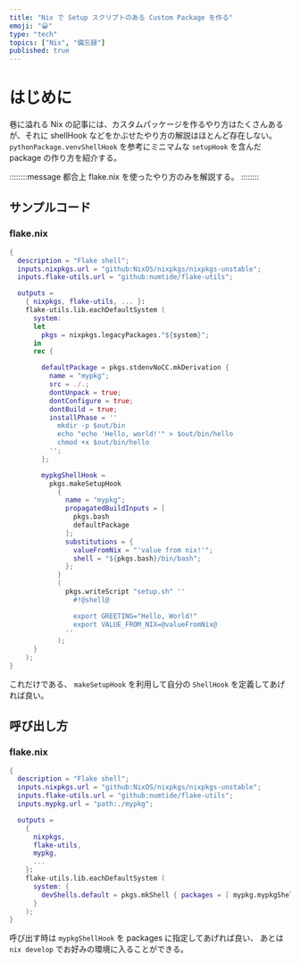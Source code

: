 ```yaml
---
title: "Nix で Setup スクリプトのある Custom Package を作る"
emoji: "😀"
type: "tech"
topics: ["Nix", "備忘録"]
published: true
---
```


# はじめに

巷に溢れる Nix の記事には、カスタムパッケージを作るやり方はたくさんあるが、それに shellHook などをかぶせたやり方の解説はほとんど存在しない。
`pythonPackage.venvShellHook` を参考にミニマムな `setupHook` を含んだ package の作り方を紹介する。

::::::::message
都合上 flake.nix を使ったやり方のみを解説する。
::::::::

## サンプルコード

### flake.nix

```nix
{
  description = "Flake shell";
  inputs.nixpkgs.url = "github:NixOS/nixpkgs/nixpkgs-unstable";
  inputs.flake-utils.url = "github:numtide/flake-utils";

  outputs =
    { nixpkgs, flake-utils, ... }:
    flake-utils.lib.eachDefaultSystem (
      system:
      let
        pkgs = nixpkgs.legacyPackages."${system}";
      in
      rec {

        defaultPackage = pkgs.stdenvNoCC.mkDerivation {
          name = "mypkg";
          src = ./.;
          dontUnpack = true;
          dontConfigure = true;
          dontBuild = true;
          installPhase = ''
            mkdir -p $out/bin
            echo "echo 'Hello, world!'" > $out/bin/hello
            chmod +x $out/bin/hello
          '';
        };

        mypkgShellHook =
          pkgs.makeSetupHook
            {
              name = "mypkg";
              propagatedBuildInputs = [
                pkgs.bash
                defaultPackage
              ];
              substitutions = {
                valueFromNix = "'value from nix!'";
                shell = "${pkgs.bash}/bin/bash";
              };
            }
            (
              pkgs.writeScript "setup.sh" ''
                #!@shell@

                export GREETING="Hello, World!"
                export VALUE_FROM_NIX=@valueFromNix@
              ''
            );
      }
    );
}
```

これだけである、 `makeSetupHook` を利用して自分の `ShellHook` を定義してあげれば良い。

## 呼び出し方

### flake.nix

```nix
{
  description = "Flake shell";
  inputs.nixpkgs.url = "github:NixOS/nixpkgs/nixpkgs-unstable";
  inputs.flake-utils.url = "github:numtide/flake-utils";
  inputs.mypkg.url = "path:./mypkg";

  outputs =
    {
      nixpkgs,
      flake-utils,
      mypkg,
      ...
    }:
    flake-utils.lib.eachDefaultSystem (
      system: {
        devShells.default = pkgs.mkShell { packages = [ mypkg.mypkgShellHook.${system} ]; };
      }
    );
}
```

呼び出す時は `mypkgShellHook` を packages に指定してあげれば良い、
あとは `nix develop` でお好みの環境に入ることができる。